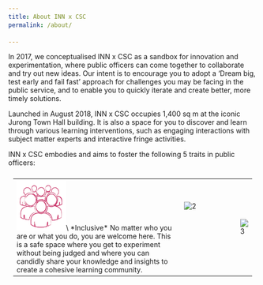 ```yaml
---
title: About INN x CSC
permalink: /about/

---
```

In 2017, we conceptualised INN x CSC as a sandbox for innovation and experimentation, where public officers can come together to collaborate and try out new ideas. Our intent is to encourage you to adopt a ‘Dream big, test early and fail fast’ approach for challenges you may be facing in the public service, and to enable you to quickly iterate and create better, more timely solutions.

Launched in August 2018, INN x CSC occupies 1,400 sq m at the iconic Jurong Town Hall building. It is also a space for you to discover and learn through various learning interventions, such as engaging interactions with subject matter experts and interactive fringe activities.

INN x CSC embodies and aims to foster the following 5 traits in public officers:


<table style="padding:10px">
  <tr>
    <td><img src="/images/inclusive.png" alt="1" width = 100px height = 102px>\
      *Inclusive*
      No matter who you are or what you do, you are welcome here. This is a safe space where you get to experiment without being judged and where you can candidly share your         knowledge and insights to create a cohesive learning community.</td>
  <td><img src="./Scshot/cab_booked.png" align="right" alt="2" width = 100px height = 102px></td>
  <td><img src="./Scshot/cab_arrived.png" alt="3" width = 100px height = 102px></td>
    
   <!--<td><img src="./Scshot/trip_end.png" align="right" alt="4" width =  279px height = 496px></td>-->
  </tr>
</table>
